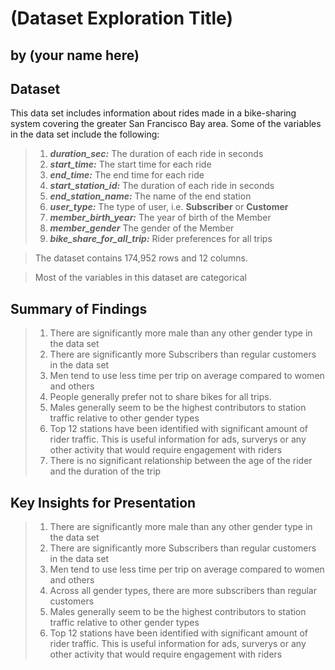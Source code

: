 # (Dataset Exploration Title)
## by (your name here)


## Dataset

This data set includes information about rides made in a bike-sharing system covering the greater San Francisco Bay area. Some of the variables in the data set include the following:

>  1. __*duration_sec:*__ The duration of each ride in seconds
>  2. __*start_time:*__ The start time for each ride
>  3. __*end_time:*__ The end time for each ride
>  4. __*start_station_id:*__ The duration of each ride in seconds
>  5. __*end_station_name:*__ The name of the end station
>  6. __*user_type:*__ The type of user, i.e. **Subscriber** or **Customer**
>  7. __*member_birth_year:*__ The year of birth of the Member
>  8. __*member_gender*__ The gender of the Member
>  9. __*bike_share_for_all_trip:*__ Rider preferences for all trips

> The dataset contains 174,952 rows and 12 columns.

> Most of the variables in this dataset are categorical



## Summary of Findings

> 1. There are significantly more male than any other gender type in the data set
> 2. There are significantly more Subscribers than regular customers in the data set
> 3. Men tend to use less time per trip on average compared to women and others
> 4. People generally prefer not to share bikes for all trips.
> 5. Males generally seem to be the highest contributors to station traffic relative to other gender types
> 6. Top 12 stations have been identified with significant amount of rider traffic. This is useful information for ads, surverys or any other activity that would require engagement with riders
> 7. There is no significant relationship between the age of the rider and the duration of the trip


## Key Insights for Presentation

> 1. There are significantly more male than any other gender type in the data set
> 2. There are significantly more Subscribers than regular customers in the data set
> 3. Men tend to use less time per trip on average compared to women and others
> 4. Across all gender types, there are more subscribers than regular customers
> 5. Males generally seem to be the highest contributors to station traffic relative to other gender types
> 6. Top 12 stations have been identified with significant amount of rider traffic. This is useful information for ads, surverys or any other activity that would require engagement with riders

